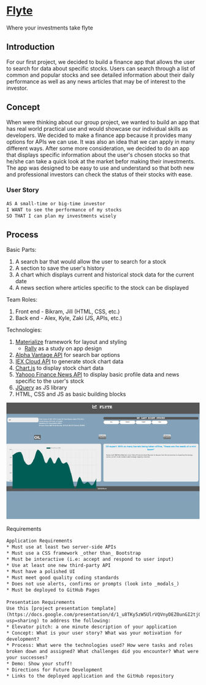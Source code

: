 # [Flyte](https://kyleres.github.io/Finance_App/)
Where your investments take flyte

## Introduction
For our first project, we decided to build a finance app that allows the user to search for data about specific stocks. Users can search through a list of common and popular stocks and see detailed information about their daily performance as well as any news articles that may be of interest to the investor.

## Concept
When were thinking about our group project, we wanted to build an app that has real world practical use and would showcase our individual skills as developers. We decided to make a finance app because it provides many options for APIs we can use. It was also an idea that we can apply in many different ways. After some more consideration, we decided to do an app that displays specific information about the user's chosen stocks so that he/she can take a quick look at the market befor making their investments. The app was designed to be easy to use and understand so that both new and professional investors can check the status of their stocks with ease.
### User Story
```
AS A small-time or big-time investor
I WANT to see the performance of my stocks
SO THAT I can plan my investments wisely
```

## Process
Basic Parts:
1. A search bar that would allow the user to search for a stock
2. A section to save the user's history
3. A chart which displays current and historical stock data for the current date
4. A news section where articles specific to the stock can be displayed

Team Roles:
1. Front end - Bikram, Jill (HTML, CSS, etc.)
2. Back end - Alex, Kyle, Zaki (JS, APIs, etc.)

Technologies:
1. [Materialize](https://materializecss.com/) framework for layout and styling
    * [Rally](https://material.io/design/material-studies/rally.html) as a study on app design
2. [Alpha Vantage API](https://www.alphavantage.co/) for search bar options
3. [IEX Cloud API](https://iexcloud.io/) to generate stock chart data
4. [Chart.js](https://www.chartjs.org/) to display stock chart data
5. [Yahooo Finance News API](https://rapidapi.com/apidojo/api/yahoo-finance1?endpoint=5c3da178e4b0cc6cdc0ed65f) to display basic profile data and news specific to the user's stock
6. [JQuery](https://jquery.com/) as JS library
7. HTML, CSS and JS as basic building blocks

![flytescreenshot](assets/flytescreenshot.png)

Requirements
```
Application Requirements
* Must use at least two server-side APIs
* Must use a CSS framework _other than_ Bootstrap
* Must be interactive (i.e: accept and respond to user input)
* Use at least one new third-party API
* Must have a polished UI
* Must meet good quality coding standards
* Does not use alerts, confirms or prompts (look into _modals_)
* Must be deployed to GitHub Pages

Presentation Requirements
Use this [project presentation template](https://docs.google.com/presentation/d/1_u8TKy5zW5UlrVQVnyDEZ0unGI2tjQPDEpA0FNuBKAw/edit?usp=sharing) to address the following: 
* Elevator pitch: a one minute description of your application
* Concept: What is your user story? What was your motivation for development?
* Process: What were the technologies used? How were tasks and roles broken down and assigned? What challenges did you encounter? What were your successes?
* Demo: Show your stuff!
* Directions for Future Development
* Links to the deployed application and the GitHub repository
```
